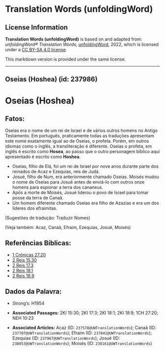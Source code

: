 # Translation Words (unfoldingWord)

## License Information

**Translation Words (unfoldingWord)** is based on and adapted from: _unfoldingWord® Translation Words_, [unfoldingWord](https://unfoldingword.org/utw), 2022, which is licensed under a [CC BY-SA 4.0 license](https://creativecommons.org/licenses/by-sa/4.0/legalcode.en).

This markdown version is provided under the same license.



--------------------------------

## Oseias (Hoshea) (id: 237986)

Oseias (Hoshea)
===============

Fatos:
------

Oseias era o nome de um rei de Israel e de vários outros homens no Antigo Testamento. Em português, praticamente todas as traduções apresentam este nome exatamente igual ao de Oseias, o profeta. Porém, em outros idiomas como o inglês, a transliteração é diferente. Oseias o profeta, em inglês é escrito como **Hosea**, ao passo que o outro personagem bíblico aqui apresentado é escrito como **Hoshea**. 

* Oseias, filho de Elá, foi um rei de Israel por nove anos durante parte dos reinados de Acaz e Ezequias, reis de Judá.
* Josué, filho de Num, era anteriormente chamado Oseias. Moisés mudou o nome de Oseias para Josué antes de enviá\-lo com outros onze homens para espionar a terra dos cananeus.
* Após a morte de Moisés, Josué liderou o povo de Israel para tomar posse da terra de Canaã.
* Um homem diferente chamado Oseias era filho de Azazias e era um dos líderes dos efraimitas.

(Sugestões de tradução: Traduzir Nomes)

(Veja também: Acaz, Canaã, Efraim, Ezequias, Josué, Moisés)

Referências Bíblicas:
---------------------

* [1 Crônicas 27\.20](https://ref.ly/1Chr27:20)
* [2 Reis 15\.30](https://ref.ly/2Kgs15:30)
* [2 Reis 17\.3](https://ref.ly/2Kgs17:3)
* [2 Reis 18\.1](https://ref.ly/2Kgs18:1)
* [2 Reis 18\.9](https://ref.ly/2Kgs18:9)

Dados da Palavra:
-----------------

* Strong’s: H1954

* **Associated Passages:** 2KI 15:30; 2KI 17:3; 2KI 18:1; 2KI 18:9; 1CH 27:20; NEH 10:23
* **Associated Articles:** Acaz (ID: `237578@UWTranslationWords`); Canaã (ID: `237707@UWTranslationWords`); Efraim (ID: `237841@UWTranslationWords`); Ezequias (ID: `237967@UWTranslationWords`); Josué (ID: `238053@UWTranslationWords`); Moisés (ID: `238161@UWTranslationWords`)

